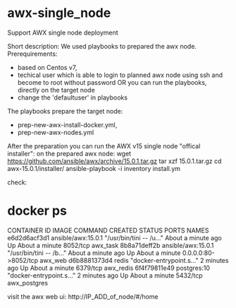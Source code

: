 # awx-single_node
Support AWX single node deployment

Short description:
We used playbooks to prepared the awx node.
Prerequirements:
- based on Centos v7,
- techical user which is able to login to planned awx node using ssh and become to root without password
OR
you can run the playbooks, directly on the target node
- change the 'defaultuser' in playbooks

The playbooks prepare the target node:
- prep-new-awx-install-docker.yml,
- prep-new-awx-nodes.yml

After the preparation you can run the AWX v15 single node "offical installer":
on the prepared awx node:
wget https://github.com/ansible/awx/archive/15.0.1.tar.gz
tar xzf 15.0.1.tar.gz
cd awx-15.0.1/installer/
ansible-playbook -i inventory install.ym

check:
# docker ps
CONTAINER ID   IMAGE                COMMAND                  CREATED              STATUS              PORTS                  NAMES
e6d2d6acf3d1   ansible/awx:15.0.1   "/usr/bin/tini -- /u…"   About a minute ago   Up About a minute   8052/tcp               awx_task
8b8a71deff2b   ansible/awx:15.0.1   "/usr/bin/tini -- /b…"   About a minute ago   Up About a minute   0.0.0.0:80->8052/tcp   awx_web
d6b8881373d4   redis                "docker-entrypoint.s…"   2 minutes ago        Up About a minute   6379/tcp               awx_redis
6f4f79811e49   postgres:10          "docker-entrypoint.s…"   2 minutes ago        Up About a minute   5432/tcp               awx_postgres

visit the awx web ui:
http://IP_ADD_of_node/#/home
